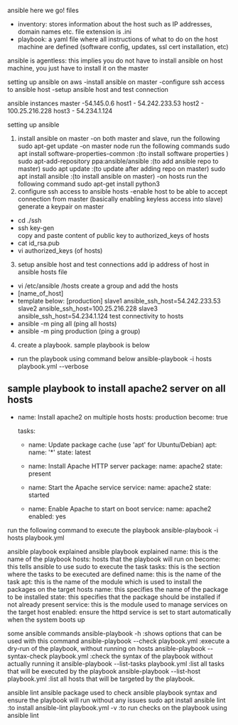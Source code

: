 ansible here we go! 
files
 - inventory: stores information about the host such as IP addresses, domain names etc. file extension is .ini
 - playbook: a yaml file where all instructions of what to do on the host machine are defined (software config, updates, ssl cert installation, etc)
 
ansible is agentless: this implies you do not have to install ansible on host machine, you just have to install it on the master 
 
setting up ansible on aws 
-install ansible on master 
-configure ssh access to ansible host 
-setup ansible host and test connection 

ansible instances 
master -54.145.0.6
host1 - 54.242.233.53
host2 - 100.25.216.228
host3 - 54.234.1.124


setting up ansible 
1. install ansible on master 
-on both master and slave, run the following
sudo apt-get update
-on master node run the following commands
sudo apt install software-properties-common :(to install software properties )
sudo apt-add-repository ppa:ansible/ansible :(to add ansible repo to master)
sudo apt update  :(to update after adding repo on master)
sudo apt install ansible :(to install ansible on master)
-on hosts run the following command 
sudo apt-get install python3 
2. configure ssh access to ansible hosts 
-enable host to be able to accept connection from master (basically enabling keyless access into slave)
generate a keypair on master
 - cd ./ssh 
 - ssh key-gen  
copy and paste content of public key to authorized_keys of hosts
 - cat id_rsa.pub
 - vi authorized_keys  (of hosts)
3. setup ansible host and test connections
add ip address of host in ansible hosts file 
 - vi /etc/ansible /hosts 
create a group and add the hosts 
 - [name_of_host]
 - template below: 
	[production]
	slave1 ansible_ssh_host=54.242.233.53
	slave2 ansible_ssh_host=100.25.216.228
	slave3 ansible_ssh_host=54.234.1.124
test connectivity to hosts 
 - ansible -m ping  all (ping all hosts)
 - ansible -m ping production (ping a group)
4. create a playbook. sample playbook is below 
 - run the playbook using command below 
   ansible-playbook -i hosts playbook.yml --verbose

 
sample playbook to install apache2 server on all hosts 
---
- name: Install apache2 on multiple hosts
  hosts: production
  become: true

  tasks:
    - name: Update package cache (use 'apt' for Ubuntu/Debian)
      apt:
        name: '*'
        state: latest

    - name: Install Apache HTTP server
      package:
        name: apache2
        state: present

    - name: Start the Apache service
      service:
        name: apache2
        state: started

    - name: Enable Apache to start on boot
      service:
        name: apache2
        enabled: yes 
		
run the following command to execute the playbook 
ansible-playbook -i hosts playbook.yml 



ansible playbook explained
ansible playbook explained
name: this is the name of the playbook 
hosts: hosts that the playbook will run on 
become: this tells ansible to use sudo to execute the task
tasks: this is the section where the tasks to be executed are defined 
name: this is the name of the task 
apt: this is the name of the module which is used to install the packages on the target hosts 
name: this specifies the name of the package to be installed 
state: this specifies that the package should be installed if not already present 
service: this is the module used to manage services on the target host
enabled: ensure the httpd service is set to start automatically when the system boots up


some ansible commands 
ansible-playbook -h     :shows options that can be used with this command
ansible-playbook --check playbook.yml  :execute a dry-run of the playbook, without running on hosts
ansible-playbook --syntax-check playbook.yml :check the syntax of the playbook without actually running it
ansible-playbook --list-tasks playbook.yml  :list all tasks that will be executed by the playbook
ansible-playbook --list-host playbook.yml  :list all hosts that will be targeted by the playbook.


ansible lint 
ansible package used to check ansible playbook syntax and ensure the playbook will run without any issues 
sudo apt install ansible lint :to install 
ansible-lint playbook.yml -v :to run checks on the playbook using ansible lint 